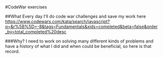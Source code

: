 #CodeWar exercises

##What
Every day I'll do code war challenges and save my work here
https://www.codewars.com/kata/search/javascript?q=&r%5B%5D=-8&tags=Fundamentals&xids=completed&beta=false&order_by=total_completed%20desc

###Why?
I need to work on solving many different kinds of problems and have a history of what I did and when could be beneficial, so here is that record.
